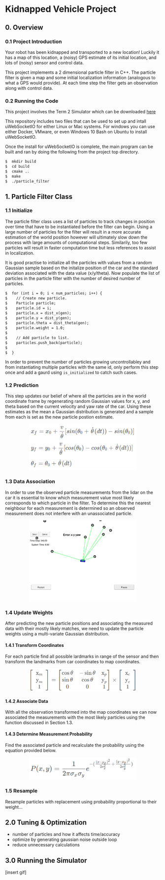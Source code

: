 # Kidnapped Vehicle Project

## 0. Overview

### 0.1 Project Introduction
Your robot has been kidnapped and transported to a new location! Luckily it has a map of this location, a (noisy) GPS estimate of its initial location, and lots of (noisy) sensor and control data.

This project implements a 2 dimensional particle filter in C++. The particle filter is given a map and some initial localization information (analogous to what a GPS would provide). At each time step the filter gets an observation along with control data. 

### 0.2 Running the Code
This project involves the Term 2 Simulator which can be downloaded [here](https://github.com/udacity/self-driving-car-sim/releases)

This repository includes two files that can be used to set up and intall uWebSocketIO for either Linux or Mac systems. For windows you can use either Docker, VMware, or even Windows 10 Bash on Ubuntu to install uWebSocketIO.

Once the install for uWebSocketIO is complete, the main program can be built and ran by doing the following from the project top directory.

    $  mkdir build
    $  cd build
    $  cmake ..
    $  make
    $  ./particle_filter

## 1. Particle Filter Class

### 1.1 Initialize
The particle filter class uses a list of particles to track changes in position over time that have to be instantiated before the filter can begin. Using a large number of particles for the filter will result in a more accurate estimation of the world position however will ultimately slow down the process with large amounts of computational steps. Similarily, too few particles will result in faster computation time but less references to assist in localization. 

It is good practise to initialize all the particles with values from a random Gaussian sample based on the initalize position of the car and the standard deviation associated with the data value (x/y/theta). Now populate the list of particles in the particle filter with the number of desired number of particles.

    $  for (int i = 0; i < num_particles; i++) {
    $    // Create new particle.
    $    Particle particle;
    $    particle.id = i;
    $    particle.x = dist_x(gen);
    $    particle.y = dist_y(gen);
    $    particle.theta = dist_theta(gen);
    $    particle.weight = 1.0;
    $
    $    // Add particle to list.
    $    particles.push_back(particle);
    $
    $  }

In order to prevent the number of particles growing uncontrollabley and from instantiating multiple particles with the same id, only perform this step once and add a gaurd using `is_initialized` to catch such cases. 

### 1.2 Prediction
This step updates our belief of where all the particles are in the world coordinate frame by regenerating random Gaussian values for x, y, and theta based on the current velocity and yaw rate of the car. Using these estimates as the mean a Gaussian distribution is generated and a sample from each is set as the new particle postion estimate.

<p align="center">
 <img src="./res/prediction_formula.png" width="350">
</p>

### 1.3 Data Association
In order to use the observed particle measurements from the lidar on the car it is essential to know which measurement value most likely corresponds to which particle in the filter. To determine this the nearest neighbour for each measurement is determined so an observed measurement does not interfere with an unassociated particle.

<p align="center">
 <img src="./res/association.png" width="350">
</p>

### 1.4 Update Weights
After predicting the new particle positions and associating the measured data with their mostly likely matches, we need to update the particle weights using a multi-variate Gaussian distribution. 

#### 1.4.1 Transform Coordinates
For each particle find all possible lardmarks in range of the sensor and then transform the landmarks from car coordinates to map coordinates.

<p align="center">
 <img src="./res/transform_matrix.png" width="350">
</p>

#### 1.4.2 Associate Data
With all the observation transformed into the map coordinates we can now associated the measurements with the most likely particles using the function discussed in Section 1.3.

#### 1.4.3 Determine Measurement Probability
Find the associated particle and recalculate the probability using the equation provided below.

<p align="center">
 <img src="./res/particle_weight.png" width="350">
</p>

### 1.5 Resample
Resample particles with replacement using probability proportional to their weight...

## 2.0 Tuning & Optimization
- number of particles and how it affects time/accuracy
- optimize by generating gaussian noise outside loop
- reduce unnecessary calculations

## 3.0 Running the Simulator
[insert gif]



